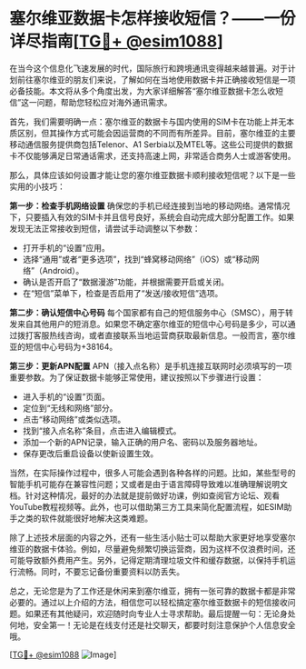 # 塞尔维亚数据卡怎样接收短信？——一份详尽指南[[TG💪+ @esim1088](https://t.me/s/esim1088)]

在当今这个信息化飞速发展的时代，国际旅行和跨境通讯变得越来越普遍。对于计划前往塞尔维亚的朋友们来说，了解如何在当地使用数据卡并正确接收短信是一项必备技能。本文将从多个角度出发，为大家详细解答“塞尔维亚数据卡怎么收短信”这一问题，帮助您轻松应对海外通讯需求。

首先，我们需要明确一点：塞尔维亚的数据卡与国内使用的SIM卡在功能上并无本质区别，但其操作方式可能会因运营商的不同而有所差异。目前，塞尔维亚的主要移动通信服务提供商包括Telenor、A1 Serbia以及MTEL等。这些公司提供的数据卡不仅能够满足日常通话需求，还支持高速上网，非常适合商务人士或游客使用。

那么，具体应该如何设置才能让您的塞尔维亚数据卡顺利接收短信呢？以下是一些实用的小技巧：

**第一步：检查手机网络设置**
确保您的手机已经连接到当地的移动网络。通常情况下，只要插入有效的SIM卡并且信号良好，系统会自动完成大部分配置工作。如果发现无法正常接收到短信，请尝试手动调整以下参数：
- 打开手机的“设置”应用。
- 选择“通用”或者“更多选项”，找到“蜂窝移动网络”（iOS）或“移动网络”（Android）。
- 确认是否开启了“数据漫游”功能，并根据需要开启或关闭。
- 在“短信”菜单下，检查是否启用了“发送/接收短信”选项。

**第二步：确认短信中心号码**
每个国家都有自己的短信服务中心（SMSC），用于转发来自其他用户的短消息。如果您不确定塞尔维亚的短信中心号码是多少，可以通过拨打客服热线咨询，或者直接联系当地运营商获取最新信息。一般而言，塞尔维亚的短信中心号码为+38164。

**第三步：更新APN配置**
APN（接入点名称）是手机连接互联网时必须填写的一项重要参数。为了保证数据卡能够正常使用，建议按照以下步骤进行设置：
- 进入手机的“设置”页面。
- 定位到“无线和网络”部分。
- 点击“移动网络”或类似选项。
- 找到“接入点名称”条目，点击进入编辑模式。
- 添加一个新的APN记录，输入正确的用户名、密码以及服务器地址。
- 保存更改后重启设备以使新设置生效。

当然，在实际操作过程中，很多人可能会遇到各种各样的问题。比如，某些型号的智能手机可能存在兼容性问题；又或者是由于语言障碍导致难以准确理解说明文档。针对这种情况，最好的办法就是提前做好功课，例如查阅官方论坛、观看YouTube教程视频等。此外，也可以借助第三方工具来简化配置流程，如ESIM助手之类的软件就能很好地解决这类难题。

除了上述技术层面的内容之外，还有一些生活小贴士可以帮助大家更好地享受塞尔维亚的数据卡体验。例如，尽量避免频繁切换运营商，因为这样不仅浪费时间，还可能导致额外费用产生。另外，记得定期清理垃圾文件和缓存数据，以保持手机运行流畅。同时，不要忘记备份重要资料以防丢失。

总之，无论您是为了工作还是休闲来到塞尔维亚，拥有一张可靠的数据卡都是非常必要的。通过以上介绍的方法，相信您可以轻松搞定塞尔维亚数据卡的短信接收问题。如果还有其他疑问，欢迎随时向专业人士寻求帮助。最后提醒一句：无论身处何地，安全第一！无论是在线支付还是社交聊天，都要时刻注意保护个人信息安全哦。

[[TG💪+ @esim1088](https://t.me/s/esim1088) ![Image](https://i.postimg.cc/4NQfJmqS/Snipaste-2025-05-13-00-14-12.png)]
